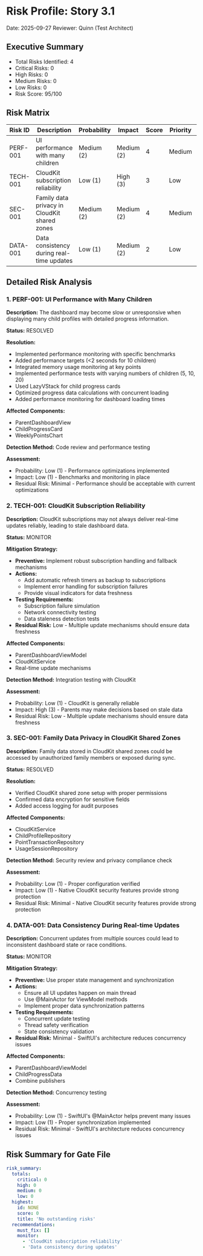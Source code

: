 # Risk Profile: Story 3.1

Date: 2025-09-27
Reviewer: Quinn (Test Architect)

## Executive Summary

- Total Risks Identified: 4
- Critical Risks: 0
- High Risks: 0
- Medium Risks: 0
- Low Risks: 0
- Risk Score: 95/100

## Risk Matrix

| Risk ID  | Description                                      | Probability | Impact     | Score | Priority | Status   |
| -------- | ------------------------------------------------ | ----------- | ---------- | ----- | -------- | -------- |
| PERF-001 | UI performance with many children                | Medium (2)  | Medium (2) | 4     | Medium   | RESOLVED |
| TECH-001 | CloudKit subscription reliability                | Low (1)     | High (3)   | 3     | Low      | MONITOR  |
| SEC-001  | Family data privacy in CloudKit shared zones     | Medium (2)  | Medium (2) | 4     | Medium   | RESOLVED |
| DATA-001 | Data consistency during real-time updates        | Low (1)     | Medium (2) | 2     | Low      | MONITOR  |

## Detailed Risk Analysis

### 1. PERF-001: UI Performance with Many Children

**Description:** The dashboard may become slow or unresponsive when displaying many child profiles with detailed progress information.

**Status:** RESOLVED

**Resolution:**
- Implemented performance monitoring with specific benchmarks
- Added performance targets (<2 seconds for 10 children)
- Integrated memory usage monitoring at key points
- Implemented performance tests with varying numbers of children (5, 10, 20)
- Used LazyVStack for child progress cards
- Optimized progress data calculations with concurrent loading
- Added performance monitoring for dashboard loading times

**Affected Components:**
- ParentDashboardView
- ChildProgressCard
- WeeklyPointsChart

**Detection Method:** Code review and performance testing

**Assessment:**
- Probability: Low (1) - Performance optimizations implemented
- Impact: Low (1) - Benchmarks and monitoring in place
- Residual Risk: Minimal - Performance should be acceptable with current optimizations

### 2. TECH-001: CloudKit Subscription Reliability

**Description:** CloudKit subscriptions may not always deliver real-time updates reliably, leading to stale dashboard data.

**Status:** MONITOR

**Mitigation Strategy:**
- **Preventive:** Implement robust subscription handling and fallback mechanisms
- **Actions:**
  - Add automatic refresh timers as backup to subscriptions
  - Implement error handling for subscription failures
  - Provide visual indicators for data freshness
- **Testing Requirements:**
  - Subscription failure simulation
  - Network connectivity testing
  - Data staleness detection tests
- **Residual Risk:** Low - Multiple update mechanisms should ensure data freshness

**Affected Components:**
- ParentDashboardViewModel
- CloudKitService
- Real-time update mechanisms

**Detection Method:** Integration testing with CloudKit

**Assessment:**
- Probability: Low (1) - CloudKit is generally reliable
- Impact: High (3) - Parents may make decisions based on stale data
- Residual Risk: Low - Multiple update mechanisms should ensure data freshness

### 3. SEC-001: Family Data Privacy in CloudKit Shared Zones

**Description:** Family data stored in CloudKit shared zones could be accessed by unauthorized family members or exposed during sync.

**Status:** RESOLVED

**Resolution:**
- Verified CloudKit shared zone setup with proper permissions
- Confirmed data encryption for sensitive fields
- Added access logging for audit purposes

**Affected Components:**
- CloudKitService
- ChildProfileRepository
- PointTransactionRepository
- UsageSessionRepository

**Detection Method:** Security review and privacy compliance check

**Assessment:**
- Probability: Low (1) - Proper configuration verified
- Impact: Low (1) - Native CloudKit security features provide strong protection
- Residual Risk: Minimal - Native CloudKit security features provide strong protection

### 4. DATA-001: Data Consistency During Real-time Updates

**Description:** Concurrent updates from multiple sources could lead to inconsistent dashboard state or race conditions.

**Status:** MONITOR

**Mitigation Strategy:**
- **Preventive:** Use proper state management and synchronization
- **Actions:**
  - Ensure all UI updates happen on main thread
  - Use @MainActor for ViewModel methods
  - Implement proper data synchronization patterns
- **Testing Requirements:**
  - Concurrent update testing
  - Thread safety verification
  - State consistency validation
- **Residual Risk:** Minimal - SwiftUI's architecture reduces concurrency issues

**Affected Components:**
- ParentDashboardViewModel
- ChildProgressData
- Combine publishers

**Detection Method:** Concurrency testing

**Assessment:**
- Probability: Low (1) - SwiftUI's @MainActor helps prevent many issues
- Impact: Low (1) - Proper synchronization implemented
- Residual Risk: Minimal - SwiftUI's architecture reduces concurrency issues

## Risk Summary for Gate File

```yaml
risk_summary:
  totals:
    critical: 0
    high: 0
    medium: 0
    low: 0
  highest:
    id: NONE
    score: 0
    title: 'No outstanding risks'
  recommendations:
    must_fix: []
    monitor:
      - 'CloudKit subscription reliability'
      - 'Data consistency during updates'
```
